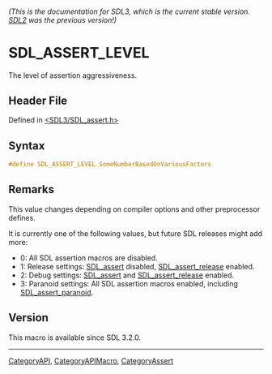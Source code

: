 ###### (This is the documentation for SDL3, which is the current stable version. [SDL2](https://wiki.libsdl.org/SDL2/) was the previous version!)
# SDL_ASSERT_LEVEL

The level of assertion aggressiveness.

## Header File

Defined in [<SDL3/SDL_assert.h>](https://github.com/libsdl-org/SDL/blob/main/include/SDL3/SDL_assert.h)

## Syntax

```c
#define SDL_ASSERT_LEVEL SomeNumberBasedOnVariousFactors
```

## Remarks

This value changes depending on compiler options and other preprocessor
defines.

It is currently one of the following values, but future SDL releases might
add more:

- 0: All SDL assertion macros are disabled.
- 1: Release settings: [SDL_assert](SDL_assert) disabled,
  [SDL_assert_release](SDL_assert_release) enabled.
- 2: Debug settings: [SDL_assert](SDL_assert) and
  [SDL_assert_release](SDL_assert_release) enabled.
- 3: Paranoid settings: All SDL assertion macros enabled, including
  [SDL_assert_paranoid](SDL_assert_paranoid).

## Version

This macro is available since SDL 3.2.0.

----
[CategoryAPI](CategoryAPI), [CategoryAPIMacro](CategoryAPIMacro), [CategoryAssert](CategoryAssert)

